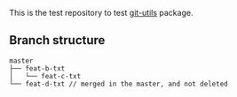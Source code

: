 This is the test repository to test [git-utils]() package.

## Branch structure
```
master
├── feat-b-txt
│   └── feat-c-txt
└── feat-d-txt // merged in the master, and not deleted    
```
